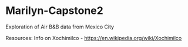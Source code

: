 # Marilyn-Capstone2

Exploration of Air B&B data from Mexico City 

Resources: 
Info on Xochimilco - https://en.wikipedia.org/wiki/Xochimilco
